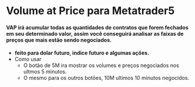 # Volume at Price para Metatrader5
#### VAP irá acumular todas as quantidades de contratos que forem fechados em seu determinado valor, assim você conseguirá analisar as faixas de preços que mais estão sendo negociados.
- **feito para dolar futuro, indice futuro e algumas ações.**
- Como usar
  - O botão de 5M ira mostrar os volumes e preços negociados nos ultmos 5 minutos.
  - O mesmo para os outros botões, 10M ultimos 10 minutos negocidos.
